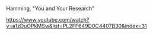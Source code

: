 Hamming, "You and Your Research"

https://www.youtube.com/watch?v=a1zDuOPkMSw&list=PL2FF649D0C4407B30&index=31
